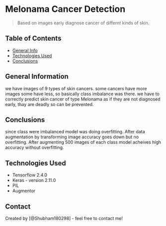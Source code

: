 # Melonama Cancer Detection
> Based on images early diagnose cancer of differnt kinds of skin.


## Table of Contents
* [General Info](#general-information)
* [Technologies Used](#technologies-used)
* [Conclusions](#conclusions)


<!-- You can include any other section that is pertinent to your problem -->

## General Information
we have images of 9 types of skin cancers.
some cancers have more images some have less, so basically class imbalance was there.
we have to correctly predict skin cancer of type Melonama as if they are not diagnosed early, thay are deadly so can be prevented.

<!-- You don't have to answer all the questions - just the ones relevant to your project. -->

## Conclusions
since class were imbalanced model was doing overfitting.
After data augmentation by transforming image accuracy goes down but no overfitting.
After augmenting 500 images of each class model acheives high accuracy without overfitting.

<!-- You don't have to answer all the questions - just the ones relevant to your project. -->


## Technologies Used
- Tensorflow 2.4.0
- Keras - version 2.11.0
- PIL
- Augmentor



## Contact
Created by [@Shubham180298] - feel free to contact me!


<!-- Optional -->
<!-- ## License -->
<!-- This project is open source and available under the [... License](). -->

<!-- You don't have to include all sections - just the one's relevant to your project -->
